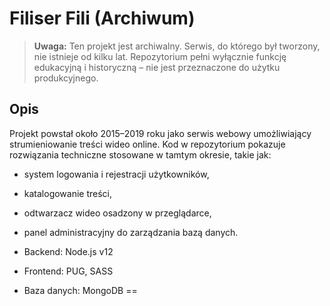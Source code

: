 # Filiser Fili (Archiwum)

> **Uwaga:** Ten projekt jest archiwalny. Serwis, do którego był tworzony, 
> nie istnieje od kilku lat. Repozytorium pełni wyłącznie funkcję 
> edukacyjną i historyczną – nie jest przeznaczone do użytku produkcyjnego.

## Opis

Projekt powstał około 2015–2019 roku jako serwis webowy umożliwiający 
strumieniowanie treści wideo online. Kod w repozytorium pokazuje 
rozwiązania techniczne stosowane w tamtym okresie, takie jak:

- system logowania i rejestracji użytkowników,
- katalogowanie treści,
- odtwarzacz wideo osadzony w przeglądarce,
- panel administracyjny do zarządzania bazą danych.

- Backend: Node.js v12
- Frontend: PUG, SASS
- Baza danych: MongoDB
==
